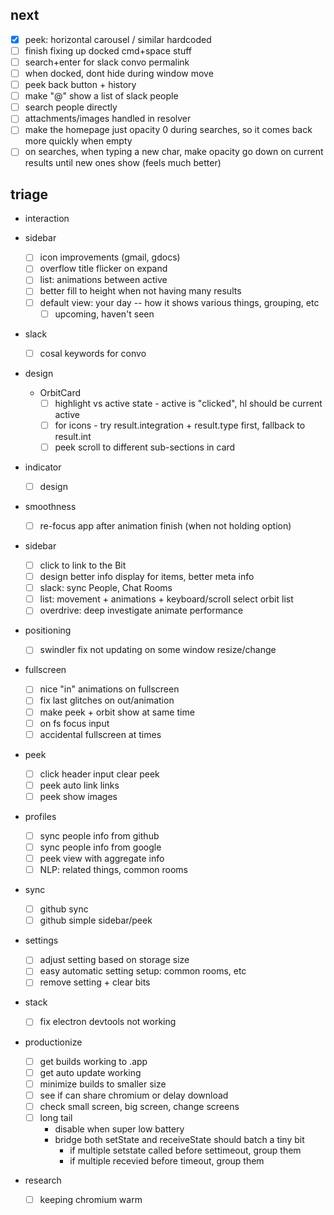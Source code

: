 ## next

* [x] peek: horizontal carousel / similar hardcoded
* [ ] finish fixing up docked cmd+space stuff
* [ ] search+enter for slack convo permalink
* [ ] when docked, dont hide during window move
* [ ] peek back button + history
* [ ] make "@" show a list of slack people
* [ ] search people directly
* [ ] attachments/images handled in resolver
* [ ] make the homepage just opacity 0 during searches, so it comes back more quickly when empty
* [ ] on searches, when typing a new char, make opacity go down on current results until new ones show (feels much better)

## triage

* interaction

- sidebar

  * [ ] icon improvements (gmail, gdocs)
  * [ ] overflow title flicker on expand
  * [ ] list: animations between active
  * [ ] better fill to height when not having many results
  * [ ] default view: your day -- how it shows various things, grouping, etc
    * [ ] upcoming, haven't seen

- slack

  * [ ] cosal keywords for convo

- design

  * OrbitCard
    * [ ] highlight vs active state - active is "clicked", hl should be current active
    * [ ] for icons - try result.integration + result.type first, fallback to result.int
    * [ ] peek scroll to different sub-sections in card

- indicator

  * [ ] design

- smoothness

  * [ ] re-focus app after animation finish (when not holding option)

- sidebar

  * [ ] click to link to the Bit
  * [ ] design better info display for items, better meta info
  * [ ] slack: sync People, Chat Rooms
  * [ ] list: movement + animations + keyboard/scroll select orbit list
  * [ ] overdrive: deep investigate animate performance

- positioning

  * [ ] swindler fix not updating on some window resize/change

- fullscreen

  * [ ] nice "in" animations on fullscreen
  * [ ] fix last glitches on out/animation
  * [ ] make peek + orbit show at same time
  * [ ] on fs focus input
  * [ ] accidental fullscreen at times

- peek

  * [ ] click header input clear peek
  * [ ] peek auto link links
  * [ ] peek show images

- profiles

  * [ ] sync people info from github
  * [ ] sync people info from google
  * [ ] peek view with aggregate info
  * [ ] NLP: related things, common rooms

- sync

  * [ ] github sync
  * [ ] github simple sidebar/peek

- settings

  * [ ] adjust setting based on storage size
  * [ ] easy automatic setting setup: common rooms, etc
  * [ ] remove setting + clear bits

- stack

  * [ ] fix electron devtools not working

- productionize

  * [ ] get builds working to .app
  * [ ] get auto update working
  * [ ] minimize builds to smaller size
  * [ ] see if can share chromium or delay download
  * [ ] check small screen, big screen, change screens
  * [ ] long tail
    * disable when super low battery
    * bridge both setState and receiveState should batch a tiny bit
      * if multiple setstate called before settimeout, group them
      * if multiple recevied before timeout, group them

- research

  * [ ] keeping chromium warm
